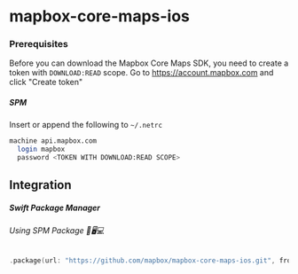 # mapbox-core-maps-ios

### Prerequisites

Before you can download the Mapbox Core Maps SDK, you need to create a token with `DOWNLOAD:READ` scope.
Go to https://account.mapbox.com and click "Create token"

##### SPM
Insert or append the following to `~/.netrc`

```bash
machine api.mapbox.com
  login mapbox
  password <TOKEN WITH DOWNLOAD:READ SCOPE>
```

## Integration

##### Swift Package Manager

###### Using SPM Package 📱🖥💻

```swift
.package(url: "https://github.com/mapbox/mapbox-core-maps-ios.git", from: "10.0.0-beta.11"),
```